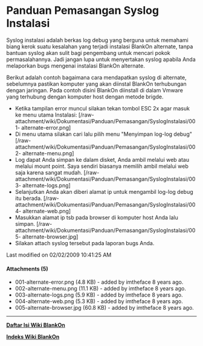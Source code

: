# Panduan Pemasangan Syslog Instalasi

Syslog instalasi adalah berkas log debug yang berguna untuk memahami biang
kerok suatu kesalahan yang terjadi instalasi BlankOn alternate, tanpa bantuan
syslog akan sulit bagi pengembang untuk mencari pokok permasalahannya. Jadi
jangan lupa untuk menyertakan syslog apabila Anda melaporkan bugs mengenai
instalasi BlankOn alternate.

Berikut adalah contoh bagaimana cara mendapatkan syslog di alternate,
sebelumnya pastikan komputer yang akan diinstal BlankOn terhubungan dengan
jaringan. Pada contoh disini BlankOn diinstall di dalam Vmware yang terhubung
dengan komputer host dengan metode brigde.

  * Ketika tampilan error muncul silakan tekan tombol ESC 2x agar masuk ke
      menu utama Instalasi:
      [/raw-attachment/wiki/Dokumentasi/Panduan/Pemasangan/SyslogInstalasi/001-
      alternate-error.png]
  * Di menu utama silakan cari lalu pilih menu "Menyimpan log-log debug"
      [/raw-attachment/wiki/Dokumentasi/Panduan/Pemasangan/SyslogInstalasi/002-
      alternate-menu.png]
  * Log dapat Anda simpan ke dalam disket, Anda ambil melalui web atau
      melalui mount point. Saya sendiri biasanya memilih ambil melalui web saja
      karena sangat mudah.
      [/raw-attachment/wiki/Dokumentasi/Panduan/Pemasangan/SyslogInstalasi/003-
      alternate-logs.png]
  * Selanjutkan Anda akan diberi alamat ip untuk mengambil log-log debug itu
      berada.
      [/raw-attachment/wiki/Dokumentasi/Panduan/Pemasangan/SyslogInstalasi/004-
      alternate-web.png]
  * Masukkan alamat ip tsb pada browser di komputer host Anda lalu simpan.
      [/raw-attachment/wiki/Dokumentasi/Panduan/Pemasangan/SyslogInstalasi/005-
      alternate-browser.jpg]
  * Silakan attach syslog tersebut pada laporan bugs Anda.

Last modified on 02/02/2009 10:41:25 AM

#### Attachments (5)
  * 001-alternate-error.png​ (4.8 KB) - added by imtheface 8 years ago.
  * 002-alternate-menu.png​ (11.1 KB) - added by imtheface 8 years ago.
  * 003-alternate-logs.png​ (5.9 KB) - added by imtheface 8 years ago.
  * 004-alternate-web.png​ (5.3 KB) - added by imtheface 8 years ago.
  * 005-alternate-browser.jpg​ (60.8 KB) - added by imtheface 8 years ago.
 
---
[**Daftar Isi Wiki BlankOn**](/DaftarIsi/README.md)
 
[**Indeks Wiki BlankOn**](/Indeks.md)
